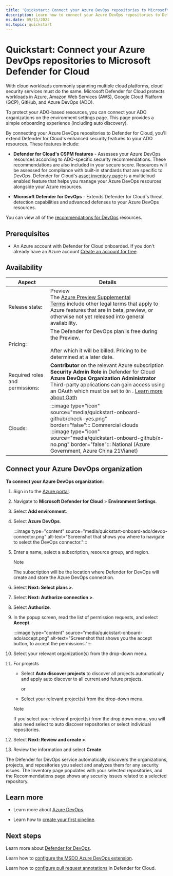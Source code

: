 ```yaml
---
title: 'Quickstart: Connect your Azure DevOps repositories to Microsoft Defender for Cloud'
description: Learn how to connect your Azure DevOps repositories to Defender for Cloud.
ms.date: 09/11/2022
ms.topic: quickstart
---
```


# Quickstart: Connect your Azure DevOps repositories to Microsoft Defender for Cloud

With cloud workloads commonly spanning multiple cloud platforms, cloud security services must do the same. Microsoft Defender for Cloud protects workloads in Azure, Amazon Web Services (AWS), Google Cloud Platform (GCP), GitHub, and Azure DevOps (ADO).

To protect your ADO-based resources, you can connect your ADO organizations on the environment settings page. This page provides a simple onboarding experience (including auto discovery). 

By connecting your Azure DevOps repositories to Defender for Cloud, you'll extend Defender for Cloud's enhanced security features to your ADO resources. These features include:

- **Defender for Cloud's CSPM features** - Assesses your Azure DevOps resources according to ADO-specific security recommendations. These recommendations are also included in your secure score. Resources will be assessed for compliance with built-in standards that are specific to DevOps. Defender for Cloud's [asset inventory page](asset-inventory.md) is a multicloud enabled feature that helps you manage your Azure DevOps resources alongside your Azure resources.

- **Microsoft Defender for DevOps** - Extends Defender for Cloud's threat detection capabilities and advanced defenses to your Azure DevOps resources.


You can view all of the [recommendations for DevOps](recommendations-reference.md) resources.

## Prerequisites


- An Azure account with Defender for Cloud onboarded. If you don't already have an Azure account [Create an account for free](https://azure.microsoft.com/free/?WT.mc_id=A261C142F).


## Availability

| Aspect | Details |
|--|--|
| Release state: | Preview <br> The [Azure Preview Supplemental Terms](https://azure.microsoft.com/support/legal/preview-supplemental-terms/) include other legal terms that apply to Azure features that are in beta, preview, or otherwise not yet released into general availability. |
| Pricing: | The Defender for DevOps plan is free during the Preview. <br><br> After which it will be billed. Pricing to be determined at a later date. |
| Required roles and permissions: | **Contributor** on the relevant Azure subscription <br> **Security Admin Role** in Defender for Cloud <br> **Azure DevOps Organization Administrator**  <br> Third-party applications can gain access using an OAuth which must be set to `On` . [Learn more about Oath](/azure/devops/organizations/accounts/change-application-access-policies?view=azure-devops)|
| Clouds: | :::image type="icon" source="media/quickstart-onboard-github/check-yes.png" border="false"::: Commercial clouds <br> :::image type="icon" source="media/quickstart-onboard-github/x-no.png" border="false"::: National (Azure Government, Azure China 21Vianet) |

## Connect your Azure DevOps organization

**To connect your Azure DevOps organization**:

1. Sign in to the [Azure portal](https://portal.azure.com/).

1. Navigate to **Microsoft Defender for Cloud** > **Environment Settings**.

1. Select **Add environment**.

1. Select **Azure DevOps**.

    :::image type="content" source="media/quickstart-onboard-ado/devop-connector.png" alt-text="Screenshot that shows you where to navigate to select the DevOps connector.":::

1. Enter a name, select a subscription, resource group, and region.

    > [!NOTE] 
    > The subscription will be the location where Defender for DevOps will create and store the Azure DevOps connection.


1. Select **Next: Select plans >**.

1. Select **Next: Authorize connection >**.

1. Select **Authorize**.

1. In the popup screen, read the list of permission requests, and select **Accept**.

    :::image type="content" source="media/quickstart-onboard-ado/accept.png" alt-text="Screenshot that shows you the accept button, to accept the permissions.":::

1. Select your relevant organization(s) from the drop-down menu.

1. For projects

    - Select **Auto discover projects** to discover all projects automatically and apply auto discover to all current and future projects.
    
      or

    - Select your relevant project(s) from the drop-down menu.
    
    > [!NOTE]
    > If you select your relevant project(s) from the drop down menu, you will also need select to auto discover repositories or select individual repositories.

1. Select **Next: Review and create >**.

1. Review the information and select **Create**.

The Defender for DevOps service automatically discovers the organizations, projects, and repositories you select and analyzes them for any security issues. The Inventory page populates with your selected repositories, and the Recommendations page shows any security issues related to a selected repository.

## Learn more

- Learn more about [Azure DevOps](/azure/devops/?view=azure-devops).

- Learn how to [create your first pipeline](/azure/devops/pipelines/create-first-pipeline?view=azure-devops&tabs=java%2Ctfs-2018-2%2Cbrowser).

## Next steps
Learn more about [Defender for DevOps](defender-for-devops-introduction.md).

Learn how to [configure the MSDO Azure DevOps extension](msdo-azure-devops-extension.md).

Learn how to [configure pull request annotations](tutorial-enable-pr-annotations.md) in Defender for Cloud.
